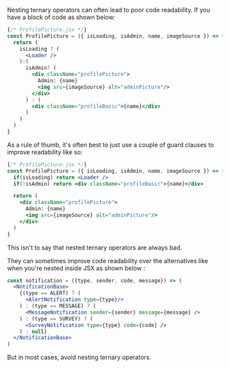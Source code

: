 Nesting ternary operators can often lead to poor code readability. If you have a block of code as shown below:

```jsx
{/* ProfilePicture.jsx */}
const ProfilePicture = ({ isLoading, isAdmin, name, imageSource }) => {
  return (
    isLoading ? (
      <Loader />
    ):(
      isAdmin? (
        <div className="profilePicture">
          Admin: {name}
          <img src={imageSource} alt="adminPicture"/>
        </div>
      ) : (
        <div className="profileBasic">{name}</div>
      )
    )
  )
}
```

As a rule of thumb, it's often best to just use a couple of guard clauses to improve readability like so:

```jsx
{/* ProfilePicture.jsx */}
const ProfilePicture = ({ isLoading, isAdmin, name, imageSource }) => {
  if(isLoading) return <Loader />
  if(!isAdmin) return <div className="profileBasic">{name}</div>

  return (
    <div className="profilePicture">
      Admin: {name}
      <img src={imageSource} alt="adminPicture"/>
    </div>
  )
}
```

This isn't to say that nested ternary operators are always bad.

They can sometimes improve code readability over the alternatives like when you're nested inside JSX as shown below :

```jsx
const notification = ({type, sender, code, message}) => (
  <NotificationBase>
    {(type == ALERT) ? (
      <AlertNotification type={type}/>
    ) : (type == MESSAGE) ? (
      <MessageNotification sender={sender} message={message} />
    ) : (type == SURVEY) ? (
      <SurveyNotification type={type} code={code} />
    ) : null}
  </NotificationBase>
)
```

But in most cases, avoid nesting ternary operators.
